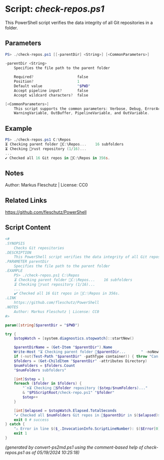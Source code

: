 Script: *check-repos.ps1*
========================

This PowerShell script verifies the data integrity of all Git repositories in a folder.

Parameters
----------
```powershell
PS> ./check-repos.ps1 [[-parentDir] <String>] [<CommonParameters>]

-parentDir <String>
    Specifies the file path to the parent folder
    
    Required?                    false
    Position?                    1
    Default value                "$PWD"
    Accept pipeline input?       false
    Accept wildcard characters?  false

[<CommonParameters>]
    This script supports the common parameters: Verbose, Debug, ErrorAction, ErrorVariable, WarningAction, 
    WarningVariable, OutBuffer, PipelineVariable, and OutVariable.
```

Example
-------
```powershell
PS> ./check-repos.ps1 C:\Repos
⏳ Checking parent folder 📂C:\Repos...    16 subfolders
⏳ Checking 📂rust repository (1/16)...
...
✔️ Checked all 16 Git repos in 📂C:\Repos in 356s.

```

Notes
-----
Author: Markus Fleschutz | License: CC0

Related Links
-------------
https://github.com/fleschutz/PowerShell

Script Content
--------------
```powershell
<#
.SYNOPSIS
	Checks Git repositories
.DESCRIPTION
	This PowerShell script verifies the data integrity of all Git repositories in a folder.
.PARAMETER parentDir
	Specifies the file path to the parent folder
.EXAMPLE
	PS> ./check-repos.ps1 C:\Repos
	⏳ Checking parent folder 📂C:\Repos...    16 subfolders
	⏳ Checking 📂rust repository (1/16)...
	...
	✔️ Checked all 16 Git repos in 📂C:\Repos in 356s.
.LINK
	https://github.com/fleschutz/PowerShell
.NOTES
	Author: Markus Fleschutz | License: CC0
#>

param([string]$parentDir = "$PWD")

try {
	$stopWatch = [system.diagnostics.stopwatch]::startNew()

	$parentDirName = (Get-Item "$parentDir").Name
	Write-Host "⏳ Checking parent folder 📂$parentDir...       " -noNewline
	if (-not(Test-Path "$parentDir" -pathType container)) { throw "Can't access folder: $parentDir" }
	$folders = (Get-ChildItem "$parentDir" -attributes Directory)
	$numFolders = $folders.Count
	"$numFolders subfolders"

	[int]$step = 1
	foreach ($folder in $folders) {
		"`n⏳ Checking 📂$folder repository ($step/$numFolders)..."
		& "$PSScriptRoot/check-repo.ps1" "$folder"
		$step++
	}

	[int]$elapsed = $stopWatch.Elapsed.TotalSeconds
	"✔️ Checked all $numFolders Git repos in 📂$parentDir in $($elapsed)s."
	exit 0 # success
} catch {
	"⚠️ Error in line $($_.InvocationInfo.ScriptLineNumber): $($Error[0])"
	exit 1
}
```

*(generated by convert-ps2md.ps1 using the comment-based help of check-repos.ps1 as of 05/19/2024 10:25:18)*
